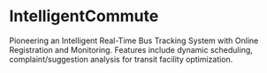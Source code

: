 # IntelligentCommute

Pioneering an Intelligent Real-Time Bus Tracking System with Online Registration and Monitoring. Features include dynamic scheduling, complaint/suggestion analysis for transit facility optimization.
